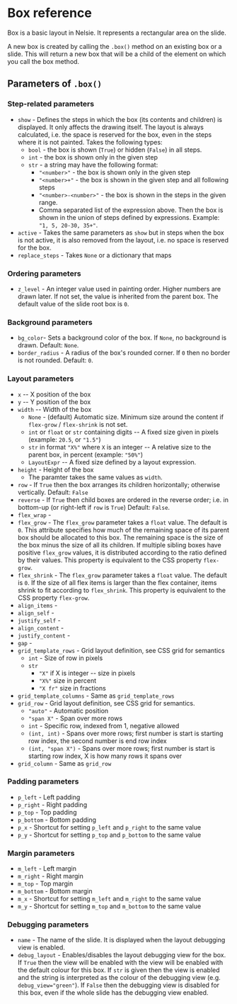 # Box reference

Box is a basic layout in Nelsie. It represents a rectangular area on the slide.

A new box is created by calling the `.box()` method on an existing box or a slide. This will return a new box that will be a child of the element on which you call the box method.


## Parameters of `.box()`


### Step-related parameters

* `show` - Defines the steps in which the box (its contents and children) is displayed. It only affects the drawing itself. The layout is always calculated, i.e. the space is reserved for the box, even in the steps where it is not painted.
    Takes the following types:
    * `bool` - the box is shown (`True`) or hidden (`False`) in all steps.
    * `int` - the box is shown only in the given step
    * `str` - a string may have the following format:
        * `"<number>"` - the box is shown only in the given step
        * `"<number>+"` - the box is shown in the given step and all following steps
        * `"<number>-<number>"` - the box is shown in the steps in the given range.
        * Comma separated list of the expression above. Then the box is shown in the union of steps defined by expressions. Example: `"1, 5, 20-30, 35+"`.
* `active` - Takes the same parameters as `show` but in steps when the box is not active, it is also removed from the layout, i.e. no space is reserved for the box.
* `replace_steps` - Takes `None` or a dictionary that maps


### Ordering parameters

* `z_level` - An integer value used in painting order. Higher numbers are drawn later. If not set, the value is inherited from the parent box. The default value of the slide root box is `0`.

### Background parameters

* `bg_color`- Sets a background color of the box. If `None`, no background is drawn. Default: `None`.
* `border_radius` - A radius of the box's rounded corner. If `0` then no border is not rounded. Default: `0`.

### Layout parameters

* `x` -- X position of the box
* `y` -- Y position of the box
* `width` -- Width of the box
    * `None` - (default) Automatic size. Minimum size around the content if `flex-grow` / `flex-shrink` is not set.
    * `int` or `float` or `str` containing digits -- A fixed size given in pixels (example: `20.5`, or `"1.5"`)
    * `str` in format `"X%"` where `X` is an integer -- A relative size to the parent box, in percent (example: `"50%"`)
    * `LayoutExpr` -- A fixed size defined by a layout expression.
* `height` - Height of the box
    * The paramter takes the same values as `width`.
* `row` - If `True` then the box arranges its children horizontally; otherwise vertically. Default: `False`
* `reverse` - If `True` then child boxes are ordered in the reverse order; i.e. in bottom-up (or right-left if `row` is `True`) Default: `False`.
* `flex_wrap` -
* `flex_grow` - The `flex_grow` parameter takes a `float` value. The default is `0`. This attribute specifies how much of the remaining space of its parent box should be allocated to this box.
    The remaining space is the size of the box minus the size of all its children. If multiple sibling boxes have positive `flex_grow` values, it is distributed according to the ratio defined by their values.
    This property is equivalent to the CSS property `flex-grow`.
* `flex_shrink` - The `flex_grow` parameter takes a `float` value. The default is `0`. If the size of all flex items is larger than the flex container, items shrink to fit according to `flex_shrink`.     This property is equivalent to the CSS property `flex-grow`.
* `align_items` -
* `align_self` -
* `justify_self` -
* `align_content` -
* `justify_content` -
* `gap` -
* `grid_template_rows` - Grid layout definition, see CSS grid for semantics
    - `int` - Size of row in pixels
    - `str` 
      - `"X"` if X is integer -- size in pixels
      - `"X%"` size in percent
      - `"X fr"` size in fractions   
* `grid_template_columns` - Same as `grid_template_rows`
* `grid_row` - Grid layout definition, see CSS grid for semantics.
    - `"auto"` - Automatic position
    - `"span X"` - Span over more rows 
    - `int` - Specific row, indexed from 1, negative allowed
    - `(int, int)` - Spans over more rows; first number is start is starting row index, the second number is end row index
    - `(int, "span X")` - Spans over more rows; first number is start is starting row index, X is how many rows it spans over
* `grid_column` - Same as `grid_row`

### Padding parameters

* `p_left` - Left padding
* `p_right` - Right padding
* `p_top` - Top padding
* `p_bottom` - Bottom padding
* `p_x` - Shortcut for setting `p_left` and `p_right` to the same value
* `p_y` - Shortcut for setting `p_top` and `p_bottom` to the same value

### Margin parameters

* `m_left` - Left margin
* `m_right` - Right margin
* `m_top` - Top margin
* `m_bottom` - Bottom margin
* `m_x` - Shortcut for setting `m_left` and `m_right` to the same value
* `m_y` - Shortcut for setting `m_top` and `m_bottom` to the same value


### Debugging parameters

* `name` - The name of the slide. It is displayed when the layout debugging view is enabled.
* `debug_layout` - Enables/disables the layout debugging view for the box. If `True` then the view will be enabled with the
  view will be enabled with the default colour for this box. If `str` is given then the view is enabled and the string is interpreted as the colour of the debugging view (e.g. `debug_view="green"`). If `False` then the debugging view is disabled for this box, even if the whole slide has the debugging view enabled.
